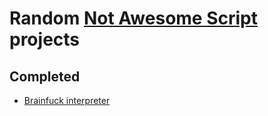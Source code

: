 # Random [Not Awesome Script](https://github.com/NotAwesome2/Not-Awesome-Script) projects

## Completed
* [Brainfuck interpreter](./brainfuck)